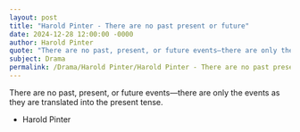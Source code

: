 ```yaml
---
layout: post
title: "Harold Pinter - There are no past present or future"
date: 2024-12-28 12:00:00 -0000
author: Harold Pinter
quote: "There are no past, present, or future events—there are only the events as they are translated into the present tense."
subject: Drama
permalink: /Drama/Harold Pinter/Harold Pinter - There are no past present or future
---
```


There are no past, present, or future events—there are only the events as they are translated into the present tense.

- Harold Pinter
